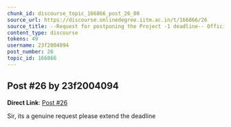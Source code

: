 ```yaml
---
chunk_id: discourse_topic_166866_post_26_00
source_url: https://discourse.onlinedegree.iitm.ac.in/t/166866/26
source_title: --Request for postponing the Project -1 deadline-- Official Response: Extended :)
content_type: discourse
tokens: 49
username: 23f2004094
post_number: 26
topic_id: 166866
---
```


## Post #26 by 23f2004094

**Direct Link**: [Post #26](https://discourse.onlinedegree.iitm.ac.in/t/166866/26)

Sir, its a genuine request please extend the deadline
